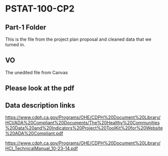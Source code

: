 # PSTAT-100-CP2

## Part-1 Folder
This is the file from the project plan proposal and cleaned data that we turned in.

## VO
The unedited file from Canvas

## Please look at the pdf

## Data description links
https://www.cdph.ca.gov/Programs/OHE/CDPH%20Document%20Library/HCI/ADA%20Compliant%20Documents/The%20Healthy%20Communities%20Data%20and%20Indicators%20Project%20ToolKit%20for%20Website%20ADA%20Compliant.pdf

https://www.cdph.ca.gov/Programs/OHE/CDPH%20Document%20Library/HCI_TechnicalManual_10-23-14.pdf
